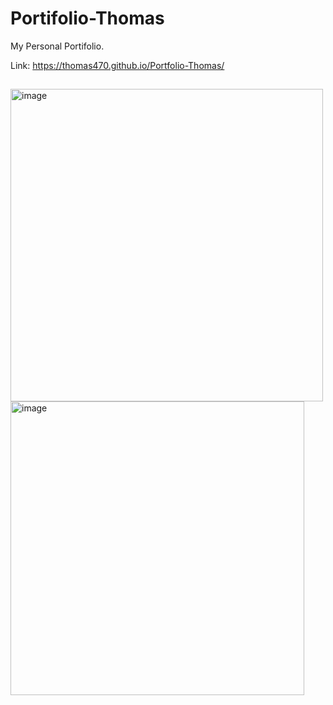 # Portifolio-Thomas

My Personal Portifolio.

Link: https://thomas470.github.io/Portfolio-Thomas/

##

<img width="500" alt="image" src="https://github.com/Thomas470/Portfolio-Thomas/assets/80831811/a5851e2b-ce7f-4016-8e82-d747a547a72d">

<img width="470" alt="image" src="https://github.com/Thomas470/Portfolio-Thomas/assets/80831811/8cd96253-ae43-4446-b58e-fe01aa94db6b">
